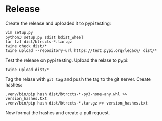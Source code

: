 # Release

Create the release and uploaded it to pypi testing:

```shell
vim setup.py
python3 setup.py sdist bdist_wheel
tar tzf dist/btrccts-*.tar.gz
twine check dist/*
twine upload --repository-url https://test.pypi.org/legacy/ dist/*
```

Test the release on pypi testing.
Upload the relase to pypi:

```shell
twine upload dist/*
```

Tag the relase with `git tag` and push the tag to the git server.
Create hashes:

```shell
.venv/bin/pip hash dist/btrccts-*-py3-none-any.whl >> version_hashes.txt
.venv/bin/pip hash dist/btrccts-*.tar.gz >> version_hashes.txt
```

Now format the hashes and create a pull request.
